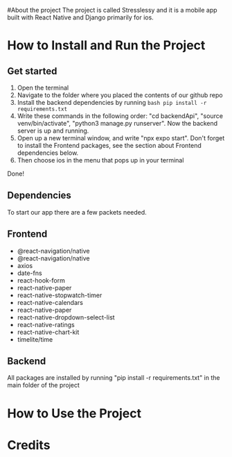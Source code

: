 #About the project
The project is called Stresslessy and it is a mobile app built with React Native and Django primarily for ios. 


# How to Install and Run the Project
## Get started
1. Open the terminal
2. Navigate to the folder where you placed the contents of our github repo
3. Install the backend dependencies by running ```bash pip install -r requirements.txt```
5. Write these commands in the following order: "cd backendApi", "source venv/bin/activate", "python3 manage.py runserver". Now the backend server is up and running.
6. Open up a new terminal window, and write "npx expo start". Don't forget to install the Frontend packages, see the section about Frontend dependencies below. 
7. Then choose ios in the menu that pops up in your terminal

Done! 

## Dependencies
To start our app there are a few packets needed.

## Frontend
- @react-navigation/native
- @react-navigation/native
- axios
- date-fns
- react-hook-form
- react-native-paper
- react-native-stopwatch-timer
- react-native-calendars
- react-native-paper
- react-native-dropdown-select-list
- react-native-ratings
- react-native-chart-kit
- timelite/time

## Backend
All packages are installed by running "pip install -r requirements.txt" in the main folder of the project

# How to Use the Project

# Credits




